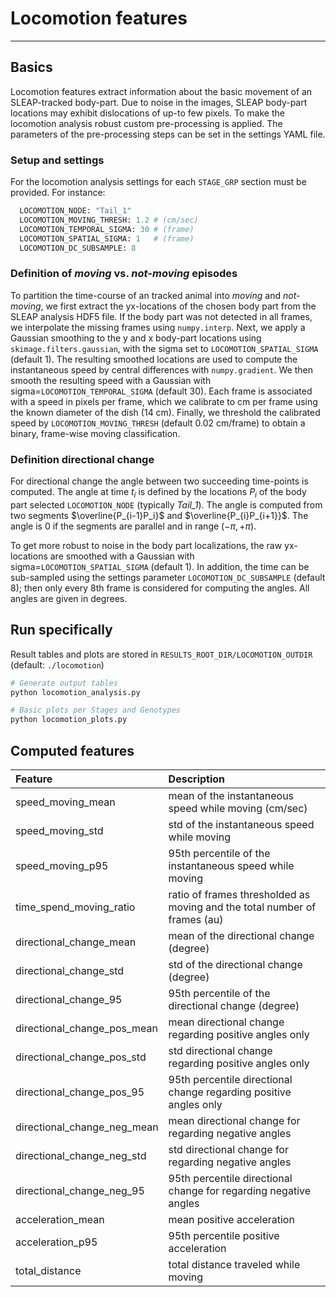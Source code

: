 # Locomotion features
---
## Basics
Locomotion features extract information about the basic movement of an SLEAP-tracked body-part. Due to noise in the images, SLEAP body-part locations may exhibit dislocations of up-to few pixels. To make the locomotion analysis robust custom pre-processing is applied. The parameters of the pre-processing steps can be set in the settings YAML file.

### Setup and settings
For the locomotion analysis settings for each `STAGE_GRP` section must be provided. For instance:

```python
  LOCOMOTION_NODE: "Tail_1"
  LOCOMOTION_MOVING_THRESH: 1.2 # (cm/sec)
  LOCOMOTION_TEMPORAL_SIGMA: 30 # (frame)
  LOCOMOTION_SPATIAL_SIGMA: 1   # (frame)
  LOCOMOTION_DC_SUBSAMPLE: 8
```

### Definition of *moving* vs. *not-moving* episodes
To partition the time-course of an tracked animal into *moving* and *not-moving*, we first extract the yx-locations of the chosen body part from the SLEAP analysis HDF5 file. If the body part was not detected in all frames, we interpolate the missing frames using `numpy.interp`. Next, we apply a Gaussian smoothing to the y and x body-part locations using `skimage.filters.gaussian`, with the sigma set to `LOCOMOTION_SPATIAL_SIGMA` (default 1). The resulting smoothed locations are used to compute the instantaneous speed by central differences with `numpy.gradient`. We then smooth the resulting speed with a Gaussian with sigma=`LOCOMOTION_TEMPORAL_SIGMA` (default 30). Each frame is associated with a speed in pixels per frame, which we calibrate to cm per frame using the known diameter of the dish (14 cm). Finally, we threshold the calibrated speed by `LOCOMOTION_MOVING_THRESH` (default 0.02 cm/frame) to obtain a binary, frame-wise moving classification.

### Definition directional change
For directional change the angle between two succeeding time-points is computed. The angle at time $t_i$ is defined by the locations $P_i$ of the body part selected `LOCOMOTION_NODE` (typically *Tail_1*). The angle is computed from two segments $\overline{P_{i-1}P_i}$ and $\overline{P_{i}P_{i+1}}$. The angle is 0 if the segments are parallel and in range $(-\pi, +\pi)$.

To get more robust to noise in the body part localizations, the raw yx-locations are smoothed with a Gaussian with sigma=`LOCOMOTION_SPATIAL_SIGMA` (default 1). In addition, the time can be sub-sampled using the settings parameter `LOCOMOTION_DC_SUBSAMPLE` (default 8); then only every 8th frame is considered for computing the angles. All angles are given in degrees.

## Run specifically
Result tables and plots are stored in `RESULTS_ROOT_DIR/LOCOMOTION_OUTDIR` (default: `./locomotion`)

```bash
# Generate output tables
python locomotion_analysis.py

# Basic plots per Stages and Genotypes
python locomotion_plots.py
```

## Computed features

| Feature           | Description                                                          | 
| :---------------- | :------------------------------------------------         | 
|speed_moving_mean  | mean of the instantaneous speed while moving (cm/sec)     |
|speed_moving_std   | std of the instantaneous speed while moving               |
|speed_moving_p95   | 95th percentile of the instantaneous speed while moving   |
|time_spend_moving_ratio| ratio of frames thresholded as moving and the total number of frames (au)|
|directional_change_mean| mean of the directional change (degree)               |
|directional_change_std|  std of the directional change (degree)                |
|directional_change_95|  95th percentile of the directional change (degree)     |
|directional_change_pos_mean| mean directional change regarding positive angles only | 
|directional_change_pos_std| std directional change regarding positive angles only |
|directional_change_pos_95|  95th percentile directional change regarding positive angles only |
|directional_change_neg_mean| mean directional change for regarding negative angles            |
|directional_change_neg_std| std directional change for regarding negative angles              |
|directional_change_neg_95| 95th percentile directional change for regarding negative angles   |
|acceleration_mean| mean positive acceleration            |
|acceleration_p95| 95th percentile positive acceleration  |
|total_distance| total distance traveled while moving     |

